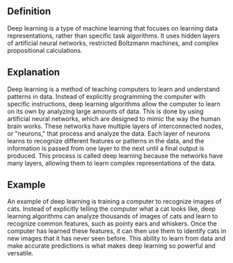 ## Definition

Deep learning is a type of machine learning that focuses on learning data representations, rather than specific task algorithms. It uses hidden layers of artificial neural networks, restricted Boltzmann machines, and complex propositional calculations. 

## Explanation

Deep learning is a method of teaching computers to learn and understand patterns in data. Instead of explicitly programming the computer with specific instructions, deep learning algorithms allow the computer to learn on its own by analyzing large amounts of data. This is done by using artificial neural networks, which are designed to mimic the way the human brain works. These networks have multiple layers of interconnected nodes, or "neurons," that process and analyze the data. Each layer of neurons learns to recognize different features or patterns in the data, and the information is passed from one layer to the next until a final output is produced. This process is called deep learning because the networks have many layers, allowing them to learn complex representations of the data. 

## Example

An example of deep learning is training a computer to recognize images of cats. Instead of explicitly telling the computer what a cat looks like, deep learning algorithms can analyze thousands of images of cats and learn to recognize common features, such as pointy ears and whiskers. Once the computer has learned these features, it can then use them to identify cats in new images that it has never seen before. This ability to learn from data and make accurate predictions is what makes deep learning so powerful and versatile.
